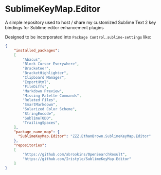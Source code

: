 SublimeKeyMap.Editor
====================

A simple repository used to host / share my customized Sublime Text 2 key bindings for Sublime editor enhancement plugins

Designed to be incorporated into `Package Control.sublime-settings` like:

```json
{
    "installed_packages":
    [
        "Abacus",
        "Block Cursor Everywhere",
        "Bracketeer",
        "BracketHighlighter",
        "Clipboard Manager",
        "ExportHtml",
        "FileDiffs",
        "Markdown Preview",
        "Missing Palette Commands",
        "Related Files",
        "SmartMarkdown",
        "Solarized Color Scheme",
        "StringEncode",
        "SublimeTODO",
        "TrailingSpaces",
    ],
    "package_name_map": {
      "SublimeKeyMap.Editor": "ZZZ.EthanBrown.SublimeKeyMap.Editor"
    },
    "repositories":
    [
        "https://github.com/abrookins/OpenSearchResult",
        "https://github.com/Iristyle/SublimeKeyMap.Editor"
    ]
}
```

